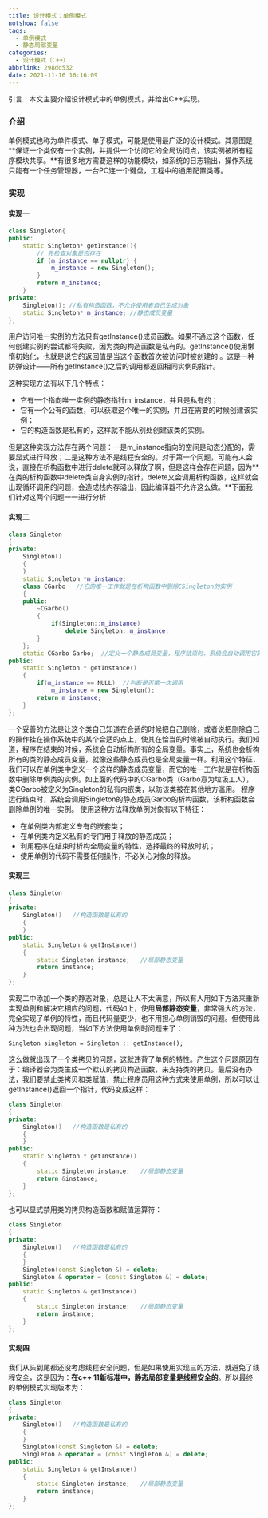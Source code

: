 ```yaml
---
title: 设计模式：单例模式
notshow: false
tags:
  - 单例模式
  - 静态局部变量
categories:
  - 设计模式（C++）
abbrlink: 298dd532
date: 2021-11-16 16:16:09
---
```


引言：本文主要介绍设计模式中的单例模式，并给出C++实现。

<!--more-->

### 介绍

单例模式也称为单件模式、单子模式，可能是使用最广泛的设计模式。其意图是**保证一个类仅有一个实例，并提供一个访问它的全局访问点，该实例被所有程序模块共享。**有很多地方需要这样的功能模块，如系统的日志输出，操作系统只能有一个任务管理器，一台PC连一个键盘，工程中的通用配置类等。

### 实现

#### 实现一

```c++
class Singleton{
public:
    static Singleton* getInstance(){
        // 先检查对象是否存在
        if (m_instance == nullptr) {
            m_instance = new Singleton();
        }
        return m_instance;
    }
private:
    Singleton(); //私有构造函数，不允许使用者自己生成对象
    static Singleton* m_instance; //静态成员变量 
};
```

用户访问唯一实例的方法只有getInstance()成员函数。如果不通过这个函数，任何创建实例的尝试都将失败，因为类的构造函数是私有的。getInstance()使用懒惰初始化，也就是说它的返回值是当这个函数首次被访问时被创建的 。这是一种防弹设计——所有getInstance()之后的调用都返回相同实例的指针。

这种实现方法有以下几个特点：

- 它有一个指向唯一实例的静态指针m_instance，并且是私有的；
- 它有一个公有的函数，可以获取这个唯一的实例，并且在需要的时候创建该实例；
- 它的构造函数是私有的，这样就不能从别处创建该类的实例。

但是这种实现方法存在两个问题：一是m_instance指向的空间是动态分配的，需要显式进行释放；二是这种方法不是线程安全的。对于第一个问题，可能有人会说，直接在析构函数中进行delete就可以释放了啊，但是这样会存在问题，因为**在类的析构函数中delete类自身实例的指针，delete又会调用析构函数，这样就会出现循环调用的问题，会造成栈内存溢出，因此编译器不允许这么做。**下面我们针对这两个问题一一进行分析

#### 实现二

```c++
class Singleton
{
private:
	Singleton()
	{
	}
	static Singleton *m_instance;
	class CGarbo   //它的唯一工作就是在析构函数中删除CSingleton的实例
	{
	public:
		~CGarbo()
		{
			if(Singleton::m_instance)
				delete Singleton::m_instance;
		}
	};
	static CGarbo Garbo;  //定义一个静态成员变量，程序结束时，系统会自动调用它的析构函数
public:
	static Singleton * getInstance()
	{
		if(m_instance == NULL)  //判断是否第一次调用
			m_instance = new Singleton();
		return m_instance;
	}
};
```

一个妥善的方法是让这个类自己知道在合适的时候把自己删除，或者说把删除自己的操作挂在操作系统中的某个合适的点上，使其在恰当的时候被自动执行。我们知道，程序在结束的时候，系统会自动析构所有的全局变量。事实上，系统也会析构所有的类的静态成员变量，就像这些静态成员也是全局变量一样。利用这个特征，我们可以在单例类中定义一个这样的静态成员变量，而它的唯一工作就是在析构函数中删除单例类的实例。如上面的代码中的CGarbo类（Garbo意为垃圾工人），类CGarbo被定义为Singleton的私有内嵌类，以防该类被在其他地方滥用。
程序运行结束时，系统会调用Singleton的静态成员Garbo的析构函数，该析构函数会删除单例的唯一实例。
使用这种方法释放单例对象有以下特征：

- 在单例类内部定义专有的嵌套类；
- 在单例类内定义私有的专门用于释放的静态成员；
- 利用程序在结束时析构全局变量的特性，选择最终的释放时机；
- 使用单例的代码不需要任何操作，不必关心对象的释放。

#### 实现三

```c++
class Singleton
{
private:
	Singleton()   //构造函数是私有的
	{
	}
public:
	static Singleton & getInstance()
	{
		static Singleton instance;   //局部静态变量
		return instance;
	}
};
```

实现二中添加一个类的静态对象，总是让人不太满意，所以有人用如下方法来重新实现单例和解决它相应的问题，代码如上，使用**局部静态变量**，非常强大的方法，完全实现了单例的特性，而且代码量更少，也不用担心单例销毁的问题。但使用此种方法也会出现问题，当如下方法使用单例时问题来了：

`Singleton singleton = Singleton :: getInstance();`

这么做就出现了一个类拷贝的问题，这就违背了单例的特性。产生这个问题原因在于：编译器会为类生成一个默认的拷贝构造函数，来支持类的拷贝。最后没有办法，我们要禁止类拷贝和类赋值，禁止程序员用这种方式来使用单例，所以可以让getInstance()返回一个指针，代码变成这样：

```c++
class Singleton
{
private:
	Singleton()   //构造函数是私有的
	{
	}
public:
	static Singleton * getInstance()
	{
		static Singleton instance;   //局部静态变量
		return &instance;
	}
};
```

也可以显式禁用类的拷贝构造函数和赋值运算符：

```c++
class Singleton
{
private:
	Singleton()   //构造函数是私有的
	{
	}
	Singleton(const Singleton &) = delete;
	Singleton & operator = (const Singleton &) = delete;
public:
	static Singleton & getInstance()
	{
		static Singleton instance;   //局部静态变量
		return instance;
	}
};
```

#### 实现四

我们从头到尾都还没考虑线程安全问题，但是如果使用实现三的方法，就避免了线程安全，这是因为：**在c++ 11新标准中，静态局部变量是线程安全的**。所以最终的单例模式实现版本为：

```c++
class Singleton
{
private:
	Singleton()   //构造函数是私有的
	{
	}
	Singleton(const Singleton &) = delete;
	Singleton & operator = (const Singleton &) = delete;
public:
	static Singleton & getInstance()
	{
		static Singleton instance;   //局部静态变量
		return instance;
	}
};
```



